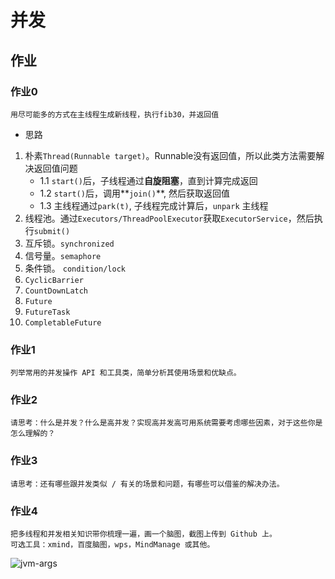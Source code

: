 # 并发
## 作业
### 作业0
    用尽可能多的方式在主线程生成新线程，执行fib30，并返回值
- 思路
1. 朴素`Thread(Runnable target)`。Runnable没有返回值，所以此类方法需要解决返回值问题
    - 1.1 `start()`后，子线程通过**自旋阻塞**，直到计算完成返回
    - 1.2 `start()`后，调用**`join()`**, 然后获取返回值
    - 1.3 主线程通过`park(t)`, 子线程完成计算后，`unpark` 主线程
2. 线程池。通过`Executors/ThreadPoolExecutor`获取`ExecutorService`，然后执行`submit()`
3. 互斥锁。`synchronized`
4. 信号量。`semaphore`
5. 条件锁。 `condition/lock`
6. `CyclicBarrier`
7. `CountDownLatch`
8. `Future`
9. `FutureTask`
10. `CompletableFuture`
 
    
 
### 作业1
    列举常用的并发操作 API 和工具类，简单分析其使用场景和优缺点。

### 作业2
    请思考：什么是并发？什么是高并发？实现高并发高可用系统需要考虑哪些因素，对于这些你是怎么理解的？
    

### 作业3
    请思考：还有哪些跟并发类似 / 有关的场景和问题，有哪些可以借鉴的解决办法。
    

### 作业4
    把多线程和并发相关知识带你梳理一遍，画一个脑图，截图上传到 Github 上。
    可选工具：xmind，百度脑图，wps，MindManage 或其他。
![jvm-args](https://github.com/sodawy/JAVA-000/blob/main/Week_04/JavaConcurrent.png)
    


